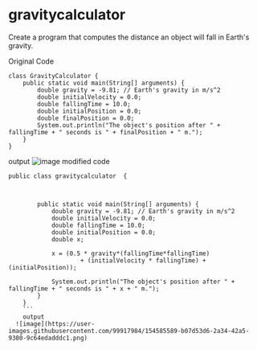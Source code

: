 # gravitycalculator
Create a program that computes the distance an object will fall in Earth's gravity.

Original Code
```
class GravityCalculator {
    public static void main(String[] arguments) {
        double gravity = -9.81; // Earth's gravity in m/s^2
        double initialVelocity = 0.0;
        double fallingTime = 10.0;
        double initialPosition = 0.0;
        double finalPosition = 0.0;
        System.out.println("The object's position after " + fallingTime + " seconds is " + finalPosition + " m.");
    }
}
```

output 
![image](https://user-images.githubusercontent.com/99917984/154584852-f923c1ba-9c42-4819-a829-623134ebcc77.png)
modified code
```
public class gravitycalculator  {

    

        public static void main(String[] arguments) {
            double gravity = -9.81; // Earth's gravity in m/s^2
            double initialVelocity = 0.0;
            double fallingTime = 10.0;
            double initialPosition = 0.0;
            double x;

            x = (0.5 * gravity*(fallingTime*fallingTime)
                    + (initialVelocity * fallingTime) + (initialPosition));

            System.out.println("The object's position after " + fallingTime + " seconds is " + x + " m.");
        }
    }
    ```
    output
  ![image](https://user-images.githubusercontent.com/99917984/154585589-b07d53d6-2a34-42a5-9380-9c64edadddc1.png)
  
  
  
